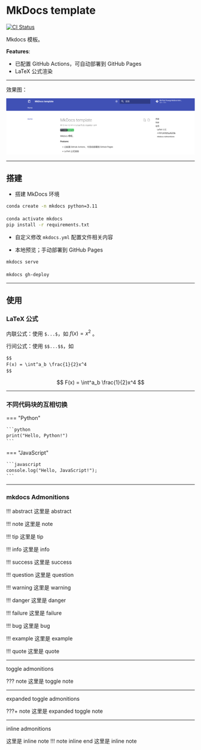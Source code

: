 # MkDocs template

[![CI Status](https://github.com/Bit-Part-Young/mkdocs-template/actions/workflows/mkdocs-deploy.yml/badge.svg)](https://github.com/Bit-Part-Young/mkdocs-template/actions/workflows/mkdocs-deploy.yml)

Mkdocs 模板。

**Features**:

- 已配置 GitHub Actions，可自动部署到 GitHub Pages
- LaTeX 公式渲染

---

效果图：

![mkdocs-effect](./assets/mkdocs-effect.png)

---

## 搭建

- 搭建 MkDocs 环境

```bash
conda create -n mkdocs python=3.11

conda activate mkdocs
pip install -r requirements.txt
```

- 自定义修改 `mkdocs.yml` 配置文件相关内容

- 本地预览；手动部署到 GitHub Pages

```bash
mkdocs serve

mkdocs gh-deploy
```

---

## 使用

### LaTeX 公式

内联公式：使用 `$...$`，如 $f(x) = x^2$ 。

行间公式：使用 `$$...$$`，如

```markdown
$$
F(x) = \int^a_b \frac{1}{2}x^4
$$
```

$$
F(x) = \int^a_b \frac{1}{2}x^4
$$

---

### 不同代码块的互相切换

=== "Python"

    ```python
    print("Hello, Python!")
    ```

=== "JavaScript"

    ```javascript
    console.log("Hello, JavaScript!");
    ```

---

### mkdocs Admonitions

!!! abstract
    这里是 abstract

!!! note
    这里是 note

!!! tip
    这里是 tip

!!! info
    这里是 info

!!! success
    这里是 success

!!! question
    这里是 question

!!! warning
    这里是 warning

!!! danger
    这里是 danger

!!! failure
    这里是 failure

!!! bug
    这里是 bug

!!! example
    这里是 example

!!! quote
    这里是 quote

---

toggle admonitions

??? note
    这里是 toggle note

---

expanded toggle admonitions

???+ note
    这里是 expanded toggle note

---

inline admonitions

这里是 inline note
!!! note inline end
    这里是 inline note
